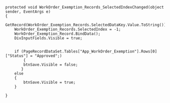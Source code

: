     protected void WorkOrder_Exemption_Records_SelectedIndexChanged(object sender, EventArgs e)
    {
        GetRecord(WorkOrder_Exemption_Records.SelectedDataKey.Value.ToString());
        WorkOrder_Exemption_Records.SelectedIndex = -1;
        WorkOrder_Exemption_Record.BindData();
        DivInputFields.Visible = true;


        if (PageRecordDataSet.Tables["App_WorkOrder_Exemption"].Rows[0]["Status"] = "Approved";)
            {
            btnSave.Visible = false;
           }
        else
        {
            btnSave.Visible = true;
        }

    }
